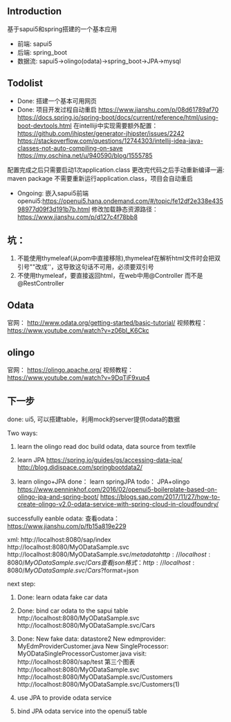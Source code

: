 ## Introduction
基于sapui5和spring搭建的一个基本应用
* 前端: sapui5
* 后端: spring_boot
* 数据流: sapui5->olingo(odata)->spring_boot->JPA->mysql

## Todolist
* Done: 搭建一个基本可用网页
* Done: 项目开发过程自动重启
https://www.jianshu.com/p/08d61789af70
https://docs.spring.io/spring-boot/docs/current/reference/html/using-boot-devtools.html
在intelliji中实现需要额外配置：
https://github.com/jhipster/generator-jhipster/issues/2242
https://stackoverflow.com/questions/12744303/intellij-idea-java-classes-not-auto-compiling-on-save
https://my.oschina.net/u/940590/blog/1555785

配置完成之后只需要启动1次application.class
更改完代码之后手动重新编译一遍: maven package
不需要重新运行application.class，项目会自动重启

* Ongoing: 嵌入sapui5前端
openui5:https://openui5.hana.ondemand.com/#/topic/fe12df2e338e43598977d09f3d191b7b.html
修改加载静态资源路径：https://www.jianshu.com/p/d127c4f78bb8


## 坑：
1. 不能使用thymeleaf(从pom中直接移除),thymeleaf在解析html文件时会把双引号""改成''，这导致这句话不可用，必须要双引号
2. 不使用thymeleaf，要直接返回html，在web中用@Controller 而不是 @RestController

## Odata
官网： http://www.odata.org/getting-started/basic-tutorial/
视频教程：https://www.youtube.com/watch?v=z06bl_K6Ckc

## olingo
官网： https://olingo.apache.org/
视频教程： https://www.youtube.com/watch?v=9DqTiF9xup4


## 下一步
done: ui5, 可以搭建table，利用mock的server提供odata的数据

Two ways:
1. learn the olingo read doc
build odata, data source from textfile

2. learn JPA
https://spring.io/guides/gs/accessing-data-jpa/
http://blog.didispace.com/springbootdata2/

3. learn olingo+JPA
done： learn springJPA
todo： JPA+olingo
https://www.penninkhof.com/2016/02/openui5-boilerplate-based-on-olingo-jpa-and-spring-boot/
https://blogs.sap.com/2017/11/27/how-to-create-olingo-v2.0-odata-service-with-spring-cloud-in-cloudfoundry/


successfully eanble odata:
查看odata：
https://www.jianshu.com/p/fb15a819e229

xml:
http://localhost:8080/sap/index
http://localhost:8080/MyODataSample.svc
http://localhost:8080/MyODataSample.svc/$metadata
http://localhost:8080/MyODataSample.svc/Cars
查看json格式：
http://localhost:8080/MyODataSample.svc/Cars?$format=json

next step:
1. Done: learn odata fake car data
2. Done: bind car odata to the sapui table
http://localhost:8080/MyODataSample.svc
http://localhost:8080/MyODataSample.svc/Cars

3. Done: New fake data: datastore2
   New edmprovider:  MyEdmProviderCustomer.java
   New SingleProcessor: MyODataSingleProcessorCustomer.java
   visit: http://localhost:8080/sap/test 第三个图表
   http://localhost:8080/MyODataSample.svc
   http://localhost:8080/MyODataSample.svc/Customers
   http://localhost:8080/MyODataSample.svc/Customers(1)
   
4. use JPA to provide odata service
5. bind JPA odata service into the openui5 table


